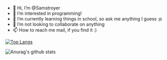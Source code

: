- 👋 Hi, I’m @Samstroyer
- 👀 I’m interested in programming!
- 🌱 I’m currently learning things in school, so ask me anything I guess :p
- 💞️ I’m not looking to collaborate on anything
- 📫 How to reach me mail, if you find it :)

<!---
Samstroyer/Samstroyer is a ✨ special ✨ repository because its `README.md` (this file) appears on your GitHub profile.
You can click the Preview link to take a look at your changes.
--->
[![Top Langs](https://github-readme-stats.vercel.app/api/top-langs/?username=Samstroyer&layout=compact)](https://github.com/anuraghazra/github-readme-stats)

![Anurag's github stats](https://github-readme-stats.vercel.app/api?username=Samstroyer)
